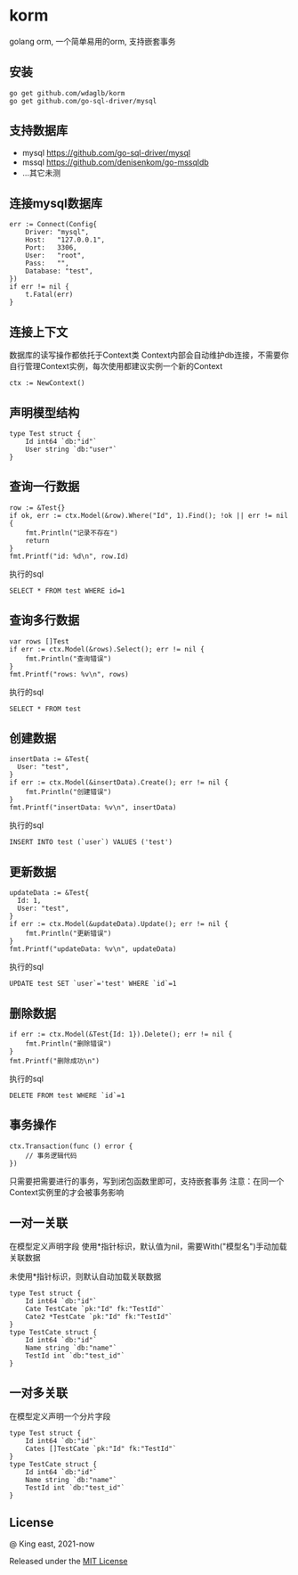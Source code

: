 # korm
golang orm, 一个简单易用的orm, 支持嵌套事务

## 安装
```
go get github.com/wdaglb/korm
go get github.com/go-sql-driver/mysql
```

## 支持数据库

* mysql https://github.com/go-sql-driver/mysql
* mssql https://github.com/denisenkom/go-mssqldb
* ...其它未测

## 连接mysql数据库

```
err := Connect(Config{
    Driver: "mysql",
    Host:   "127.0.0.1",
    Port:   3306,
    User:   "root",
    Pass:   "",
    Database: "test",
})
if err != nil {
    t.Fatal(err)
}
```

## 连接上下文
数据库的读写操作都依托于Context类
Context内部会自动维护db连接，不需要你自行管理Context实例，每次使用都建议实例一个新的Context
```
ctx := NewContext()
```

## 声明模型结构
```
type Test struct {
	Id int64 `db:"id"`
	User string `db:"user"`
}
```

## 查询一行数据
```
row := &Test{}
if ok, err := ctx.Model(&row).Where("Id", 1).Find(); !ok || err != nil {
    fmt.Println("记录不存在")
    return
}
fmt.Printf("id: %d\n", row.Id)
```
执行的sql
```
SELECT * FROM test WHERE id=1
```

## 查询多行数据
```
var rows []Test
if err := ctx.Model(&rows).Select(); err != nil {
    fmt.Println("查询错误")
}
fmt.Printf("rows: %v\n", rows)
```
执行的sql
```
SELECT * FROM test
```

## 创建数据
```
insertData := &Test{
  User: "test",
}
if err := ctx.Model(&insertData).Create(); err != nil {
    fmt.Println("创建错误")
}
fmt.Printf("insertData: %v\n", insertData)
```
执行的sql
```
INSERT INTO test (`user`) VALUES ('test')
```

## 更新数据
```
updateData := &Test{
  Id: 1,
  User: "test",
}
if err := ctx.Model(&updateData).Update(); err != nil {
    fmt.Println("更新错误")
}
fmt.Printf("updateData: %v\n", updateData)
```
执行的sql
```
UPDATE test SET `user`='test' WHERE `id`=1
```

## 删除数据
```
if err := ctx.Model(&Test{Id: 1}).Delete(); err != nil {
    fmt.Println("删除错误")
}
fmt.Printf("删除成功\n")
```
执行的sql
```
DELETE FROM test WHERE `id`=1
```

## 事务操作
```
ctx.Transaction(func () error {
    // 事务逻辑代码
})
```
只需要把需要进行的事务，写到闭包函数里即可，支持嵌套事务
注意：在同一个Context实例里的才会被事务影响

## 一对一关联

在模型定义声明字段
使用*指针标识，默认值为nil，需要With("模型名")手动加载关联数据

未使用*指针标识，则默认自动加载关联数据

```
type Test struct {
	Id int64 `db:"id"`
	Cate TestCate `pk:"Id" fk:"TestId"`
	Cate2 *TestCate `pk:"Id" fk:"TestId"`
}
type TestCate struct {
	Id int64 `db:"id"`
	Name string `db:"name"`
	TestId int `db:"test_id"`
}
```

## 一对多关联

在模型定义声明一个分片字段

```
type Test struct {
	Id int64 `db:"id"`
	Cates []TestCate `pk:"Id" fk:"TestId"`
}
type TestCate struct {
	Id int64 `db:"id"`
	Name string `db:"name"`
	TestId int `db:"test_id"`
}
```

## License
@ King east, 2021-now

Released under the [MIT License](https://github.com/wdaglb/korm/blob/main/LICENSE)
